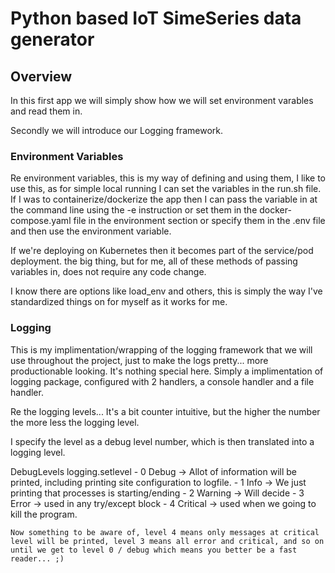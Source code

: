 # Python based IoT SimeSeries data generator

## Overview

In this first app we will simply show how we will set environment varables and read them in.

Secondly we will introduce our Logging framework.


### Environment Variables

Re environment variables, this is my way of defining and using them, I like to use this, as for simple local running I can set the variables in the run.sh file. If I was to containerize/dockerize the app then I can pass the variable in at the command line using the -e instruction or set them in the docker-compose.yaml file in the environment section or specify them in the .env file and then use the environment variable. 

If we're deploying on Kubernetes then it becomes part of the service/pod deployment. the big thing, but for me, all of these methods of passing variables in, does not require any code change.

I know there are options like load_env and others, this is simply the way I've standardized things on for myself as it works for me.

### Logging

This is my implimentation/wrapping of the logging framework that we will use throughout the project, just to make the logs pretty... more productionable looking. It's nothing special here. Simply a implimentation of logging package, configured with 2 handlers, a console handler and a file handler.

Re the logging levels... It's a bit counter intuitive, but the higher the number the more less the logging level.

I specify the level as a debug level number, which is then translated into a logging level.

DebugLevels           logging.setlevel 
    - 0                 Debug           -> Allot of information will be printed, including printing site configuration to logfile.
    - 1                 Info            -> We just printing that processes is starting/ending
    - 2                 Warning         -> Will decide
    - 3                 Error           -> used in any try/except block
    - 4                 Critical        -> used when we going to kill the program.

    Now something to be aware of, level 4 means only messages at critical level will be printed, level 3 means all error and critical, and so on until we get to level 0 / debug which means you better be a fast reader... ;)
